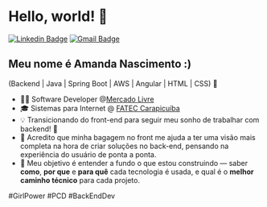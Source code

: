 <h1>Hello, world! 👋</h1>

[![Linkedin Badge](https://img.shields.io/badge/-LinkedIn-6633cc?style=flat-square&logo=Linkedin&logoColor=white&link=https://www.linkedin.com/in/amsnascimento/)](https://www.linkedin.com/in/amsnascimento/)
[![Gmail Badge](https://img.shields.io/badge/-amandamicaele.ns@gmail.com-6633cc?style=flat-square&logo=Gmail&logoColor=white&link=mailto:amandamicaele.ns@gmail.com)](mailto:amandamicaele.ns@gmail.com)

## Meu nome é Amanda Nascimento :)

(Backend | Java | Spring Boot | AWS | Angular | HTML | CSS) 🚀

- 👩‍💻 Software Developer @[Mercado Livre](https://www.mercadolivre.com.br/)
- 🎓 Sistemas para Internet @ [FATEC Carapicuíba](https://www.fateccarapicuiba.edu.br/)
- 💡 Transicionando do front-end para seguir meu sonho de trabalhar com backend! 💛
- 🔁 Acredito que minha bagagem no front me ajuda a ter uma visão mais completa na hora de criar soluções no back-end, pensando na experiência do usuário de ponta a ponta.
- 🎯 Meu objetivo é entender a fundo o que estou construindo — saber **como**, **por que** e **para quê** cada tecnologia é usada, e qual é o **melhor caminho técnico** para cada projeto.

#GirlPower #PCD #BackEndDev
